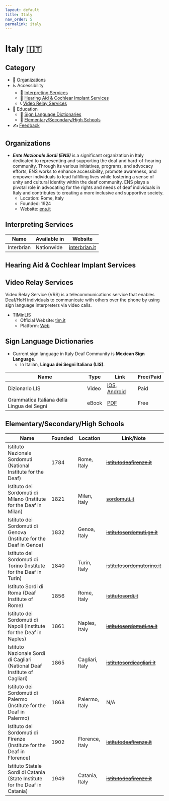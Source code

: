 ```yaml
---
layout: default
title: Italy
nav_order: 5
permalink: italy
---
```

# Italy :it:
## Category
- 🏢 [Organizations](#organizations)
- ♿ Accessibility 
  - 💬 [Interpreting Services](#interpreting-services)
  - 🦻 [Hearing Aid & Cochlear Implant Services](#hearing-aid-&-cochlear-impant-services)
  - 📞 [Video Relay Services](#video-relay-services)
- 📖 Education
    - 👋 [Sign Language Dictionaries](#sign-language-dictionaries)
    - 🏫 [Elementary/Secondary/High Schools](#elementarysecondaryhigh-schools)
- ✍️ [Feedback](#feedback)

## Organizations
- ***Ente Nazionale Sordi (ENS)*** is a significant organization in Italy dedicated to representing and supporting the deaf and hard-of-hearing community. Through its various initiatives, programs, and advocacy efforts, ENS works to enhance accessibility, promote awareness, and empower individuals to lead fulfilling lives while fostering a sense of unity and cultural identity within the deaf community. ENS plays a pivotal role in advocating for the rights and needs of deaf individuals in Italy and contributes to creating a more inclusive and supportive society.
  - Location: Rome, Italy
  - Founded: 1924
  - Website: [ens.it](https://www.ens.it/)

## Interpreting Services

| Name  | Available in | Website |
|------|--------------|---------|
| Interbrian | Nationwide | [interbrian.it](https://interbrian.it/en/services/sign-language-interpreting/) |

## Hearing Aid & Cochlear Implant Services

## Video Relay Services
Video Relay Service (VRS) is a telecommunications service that enables Deaf/HoH individuals to communicate with others over the phone by using sign language interpreters via video calls.

- TIMinLIS
  - Official Website: [tim.it](https://www.tim.it/assistenza/assistenza-tecnica/servizi-online/timinlis)
  - Platform: [Web](https://comunica.tim.it/sordi/)


## Sign Language Dictionaries
- Current sign language in Italy Deaf Community is **Mexican Sign Language**.
    - In Italian, **Lingua dei Segni Italiana (LIS)**.

| Name | Type | Link | Free/Paid |
|------|------|------|-----------|
| Dizionario LIS | Video | [iOS](https://apps.apple.com/ca/app/dizionario-lis/id917187457), [Android](https://play.google.com/store/apps/details?id=com.euromedia.dizionariolis&hl=en&gl=US) | Paid |
| Grammatica Italiana della Lingua dei Segni | eBook | [PDF](https://edizionicafoscari.unive.it/it/edizioni4/libri/978-88-6969-645-9/) | Free |

## Elementary/Secondary/High Schools

| Name | Founded | Location | Link/Note |
|------|---------|----------|-----------|
| Istituto Nazionale Sordomuti (National Institute for the Deaf) | 1784 | Rome, Italy | ~~[istitutodeafirenze.it](http://www.istitutodeafirenze.it/)~~ |
| Istituto dei Sordomuti di Milano (Institute for the Deaf in Milan) | 1821 | Milan, Italy | ~~[sordomuti.it](https://www.sordomuti.it/)~~ |
| Istituto dei Sordomuti di Genova (Institute for the Deaf in Genoa) | 1832 | Genoa, Italy | ~~[istitutosordomuti.ge.it](http://www.istitutosordomuti.ge.it/)~~ |
| Istituto dei Sordomuti di Torino (Institute for the Deaf in Turin) | 1840 | Turin, Italy | ~~[istitutosordomutorino.it](https://www.istitutosordomutorino.it/)~~ |
| Istituto Sordi di Roma (Deaf Institute of Rome) | 1856 | Rome, Italy | ~~[istitutosordi.it](https://www.istitutosordi.it/)~~ |
| Istituto dei Sordomuti di Napoli (Institute for the Deaf in Naples) | 1861 | Naples, Italy | ~~[istitutosordomuti.na.it](https://www.istitutosordomuti.na.it/)~~ |
| Istituto Nazionale Sordi di Cagliari (National Deaf Institute of Cagliari) | 1865 | Cagliari, Italy | ~~[istitutosordicagliari.it](https://www.istitutosordicagliari.it/)~~ |
| Istituto dei Sordomuti di Palermo (Institute for the Deaf in Palermo) | 1868 | Palermo, Italy | N/A |
| Istituto dei Sordomuti di Firenze (Institute for the Deaf in Florence) | 1902 | Florence, Italy | ~~[istitutodeafirenze.it](http://www.istitutodeafirenze.it/)~~ |
| Istituto Statale Sordi di Catania (State Institute for the Deaf in Catania) | 1949 | Catania, Italy | ~~[istitutodeafirenze.it](https://www.istitutodeafirenze.it/)~~ |